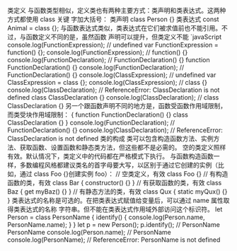 类定义
与函数类型相似，定义类也有两种主要方式：类声明和类表达式。这两种方式都使用 class 关键
字加大括号：
类声明
class Person {}
类表达式
const Animal = class {};
与函数表达式类似，类表达式在它们被求值前也不能引用。不过，与函数定义不同的是，虽然函数
声明可以提升，但类定义不能
`javaScript
console.log(FunctionExpression); // undefined
var FunctionExpression = function() {};
console.log(FunctionExpression); // function() {}
console.log(FunctionDeclaration); // FunctionDeclaration() {}
function FunctionDeclaration() {}
console.log(FunctionDeclaration); // FunctionDeclaration() {}
console.log(ClassExpression); // undefined
var ClassExpression = class {};
console.log(ClassExpression); // class {}
console.log(ClassDeclaration); // ReferenceError: ClassDeclaration is not defined
class ClassDeclaration {}
console.log(ClassDeclaration); // class ClassDeclaration {}
另一个跟函数声明不同的地方是，函数受函数作用域限制，而类受块作用域限制：
{
function FunctionDeclaration() {}
class ClassDeclaration {}
}
console.log(FunctionDeclaration); // FunctionDeclaration() {}
console.log(ClassDeclaration); // ReferenceError: ClassDeclaration is not defined
类的构成
类可以包含构造函数方法、实例方法、获取函数、设置函数和静态类方法，但这些都不是必需的。
空的类定义照样有效。默认情况下，类定义中的代码都在严格模式下执行。
与函数构造函数一样，多数编程风格都建议类名的首字母要大写，以区别于通过它创建的实例（比
如，通过 class Foo {}创建实例 foo）：
// 空类定义，有效
class Foo {}
// 有构造函数的类，有效
class Bar {
constructor() {}
}
// 有获取函数的类，有效
class Baz {
get myBaz() {}
}
// 有静态方法的类，有效
class Qux {
static myQux() {}
}
类表达式的名称是可选的。在把类表达式赋值给变量后，可以通过 name 属性取得类表达式的名称
字符串。但不能在类表达式作用域外部访问这个标识符。
let Person = class PersonName {
identify() {
console.log(Person.name, PersonName.name);
}
}
let p = new Person();
p.identify(); // PersonName PersonName
console.log(Person.name); // PersonName
console.log(PersonName); // ReferenceError: PersonName is not defined
